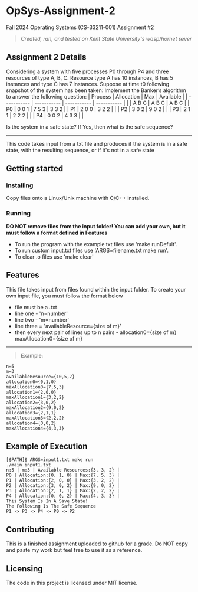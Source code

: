 # OpSys-Assignment-2
Fall 2024 Operating Systems (CS-33211-001) Assignment #2
>*Created, ran, and tested on Kent State University's wasp/hornet sever*

## Assignment 2 Details
Considering a system with five processes P0 through P4 and three resources of type A, B, C. Resource type A has 10 instances, B has 5 instances and type C has 7 instances. Suppose at time t0 following snapshot of the system has been taken: Implement the Banker’s algorithm to answer the following question:
| Process | Allocation | Max | Available |
| ----------- | ----------- | ----------- | ----------- |
|   | A B C | A B C | A B C |
| P0 | 0 0 1 | 7 5 3 | 3 3 2 |
| P1 | 2 0 0 | 3 2 2 |   |
| P2 | 3 0 2 | 9 0 2 |   |
| P3 | 2 1 1 | 2 2 2 |   |
| P4 | 0 0 2 | 4 3 3 |   |

Is the system in a safe state? If Yes, then what is the safe sequence?

---

This code takes input from a txt file and produces if the system is in a safe state, with the resulting sequence, or if it's not in a safe state


## Getting started
### Installing
Copy files onto a Linux/Unix machine with C/C++ installed.

### Running
**DO NOT remove files from the input folder! You can add your own, but it must follow a format defined in Features**
- To run the program with the example txt files use 'make runDefult'.
- To run custom input.txt files use 'ARGS=filename.txt make run'.
- To clear .o files use 'make clear'
  
## Features
This file takes input from files found within the input folder. To create your own input file, you must follow the format below
- file must be a .txt
- line one - 'n=number'
- line two - 'm=number'
- line three = 'availableResource={size of m}'
- then every next pair of lines up to n pairs - allocation0={size of m} maxAllocation0={size of m}

---

>Example:
```{txt}
n=5
m=3
availableResource={10,5,7}
allocation0={0,1,0}
maxAllocation0={7,5,3}
allocation1={2,0,0}
maxAllocation1={3,2,2}
allocation2={3,0,2}
maxAllocation2={9,0,2}
allocation3={2,1,1}
maxAllocation3={2,2,2}
allocation4={0,0,2}
maxAllocation4={4,3,3}
```

## Example of Execution
```{bash}
[$PATH]$ ARGS=input1.txt make run
./main input1.txt 
n:5 | m:3 | Available Resources:{3, 3, 2} |
P0 | Allocation:{0, 1, 0} | Max:{7, 5, 3} |
P1 | Allocation:{2, 0, 0} | Max:{3, 2, 2} |
P2 | Allocation:{3, 0, 2} | Max:{9, 0, 2} |
P3 | Allocation:{2, 1, 1} | Max:{2, 2, 2} |
P4 | Allocation:{0, 0, 2} | Max:{4, 3, 3} |
This System Is In A Save State!
The Following Is The Safe Sequence
P1 -> P3 -> P4 -> P0 -> P2
```

## Contributing
This is a finished assignment uploaded to github for a grade. Do NOT copy and paste my work but feel free to use it as a reference.

## Licensing
The code in this project is licensed under MIT license.
